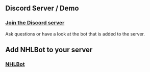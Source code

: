 ## Discord Server / Demo

### [Join the Discord server](https://discord.gg/VVHe6d3)

Ask questions or have a look at the bot that is added to the server.

## Add NHLBot to your server

### [NHLBot](https://discordapp.com/oauth2/authorize?client_id=257345858515894272&scope=bot&permissions=93200)
